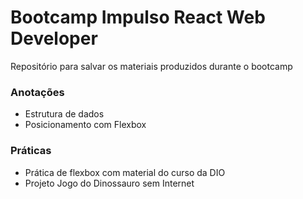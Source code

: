 # Bootcamp Impulso  React Web Developer
Repositório para salvar os materiais produzidos durante o bootcamp

### Anotações
  - Estrutura de dados
  - Posicionamento com Flexbox

### Práticas
  - Prática de flexbox com material do curso da DIO
  - Projeto Jogo do Dinossauro sem Internet
